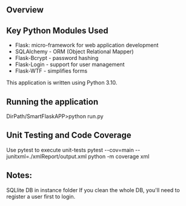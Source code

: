 ## Overview


## Key Python Modules Used
- Flask: micro-framework for web application development
- SQLAlchemy - ORM (Object Relational Mapper)
- Flask-Bcrypt - password hashing
- Flask-Login - support for user management
- Flask-WTF - simplifies forms

This application is written using Python 3.10.

## Running the application
DirPath/SmartFlaskAPP>python run.py

## Unit Testing and Code Coverage
Use pytest to execute unit-tests
pytest --cov=main --junitxml=./xmlReport/output.xml
python -m coverage xml

## Notes:
SQLlite DB in instance folder
If you clean the whole DB, you'll need to register a user first to login.
